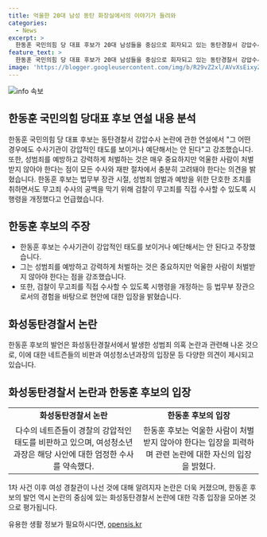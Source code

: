 ```yaml
---
title: 억울한 20대 남성 동탄 화장실에서의 이야기가 들려와
categories:
  - News
excerpt: >
  한동훈 국민의힘 당 대표 후보가 20대 남성들을 중심으로 회자되고 있는 동탄경찰서 강압수사 논란에 대해 수사기관이 강압적인 태도를 보이거나 예단해서는 안 된다고 주장했다. 또한, 성범죄 예방과 강력한 처벌을 주장하면서도 억울한 사람이 처벌받지 않아야 한다는 점을 강조했다. 최근 온라인 커뮤니티에서 화성동탄경찰로 인한 억울한 사례가 논란이 되고 있는 가운데, 한 후보의 발언이 주목을 받고 있다.
feature_text: >
  한동훈 국민의힘 당 대표 후보가 20대 남성들을 중심으로 회자되고 있는 동탄경찰서 강압수사 논란에 대해 수사기관이 강압적인 태도를 보이거나 예단해서는 안 된다고 주장했다. 또한, 성범죄 예방과 강력한 처벌을 주장하면서도 억울한 사람이 처벌받지 않아야 한다는 점을 강조했다. 최근 온라인 커뮤니티에서 화성동탄경찰로 인한 억울한 사례가 논란이 되고 있는 가운데, 한 후보의 발언이 주목을 받고 있다.
image: 'https://blogger.googleusercontent.com/img/b/R29vZ2xl/AVvXsEixyZcFfHzMRdzZMjFBmAUKJYCLCGyLL1o632UiGVXcaFdKo_bkvkuCioo0uUKlGfBVcT3P84aROyZIXSBEx3Aw5nCQ3pTgDom1WDC4m8eifvWiAmWEEVb4x6G_l8C0QH225ldMjyaFvpxGEBGNO37VmDTDMHGhJPq73UglMfDca1-0aw/s1600/blogspot.png'
---
```


<p><img src="https://blogger.googleusercontent.com/img/b/R29vZ2xl/AVvXsEixyZcFfHzMRdzZMjFBmAUKJYCLCGyLL1o632UiGVXcaFdKo_bkvkuCioo0uUKlGfBVcT3P84aROyZIXSBEx3Aw5nCQ3pTgDom1WDC4m8eifvWiAmWEEVb4x6G_l8C0QH225ldMjyaFvpxGEBGNO37VmDTDMHGhJPq73UglMfDca1-0aw/s1600/blogspot.png" alt="info 속보" /></p>

<h2 data-ke-size="size26">한동훈 국민의힘 당대표 후보 연설 내용 분석</h2>

<p data-ke-size="size16">한동훈 국민의힘 당 대표 후보는 동탄경찰서 강압수사 논란에 관한 연설에서 "그 어떤 경우에도 수사기관이 강압적인 태도를 보이거나 예단해서는 안 된다"고 강조했습니다. 또한, 성범죄를 예방하고 강력하게 처벌하는 것은 매우 중요하지만 억울한 사람이 처벌받지 않아야 한다는 점이 모든 수사와 재판 절차에서 충분히 고려돼야 한다는 의견을 밝혔습니다. 한동훈 후보는 법무부 장관 시절, 성범죄 엄벌과 예방을 위한 단호한 조치를 취하면서도 무고죄 수사의 공백을 막기 위해 검찰이 무고죄를 직접 수사할 수 있도록 시행령을 개정했다고 언급했습니다.</p>

<h2 data-ke-size="size26">한동훈 후보의 주장</h2>

<ul>
    <li>한동훈 후보는 수사기관이 강압적인 태도를 보이거나 예단해서는 안 된다고 주장했습니다.</li>
    <li>그는 성범죄를 예방하고 강력하게 처벌하는 것은 중요하지만 억울한 사람이 처벌받지 않아야 한다는 점을 강조했습니다.</li>
    <li>또한, 검찰이 무고죄를 직접 수사할 수 있도록 시행령을 개정하는 등 법무부 장관으로서의 경험을 바탕으로 현안에 대한 입장을 밝혔습니다.</li>
</ul>

<h2 data-ke-size="size26">화성동탄경찰서 논란</h2>

<p data-ke-size="size16">한동훈 후보의 발언은 화성동탄경찰서에서 발생한 성범죄 의혹 논란과 관련해 나온 것으로, 이에 대한 네트즌들의 비판과 여성청소년과장의 입장문 등 다양한 의견이 제시되고 있습니다. </p>

<h2 data-ke-size="size26">화성동탄경찰서 논란과 한동훈 후보의 입장</h2>

<table>
    <tr>
        <td style="text-align: center; height: 17px;"><b>화성동탄경찰서 논란</b></td>
        <td style="text-align: center; height: 17px;"><b>한동훈 후보의 입장</b></td>
    </tr>
    <tr>
        <td style="text-align: center; height: 17px;">다수의 네트즌들이 경찰의 강압적인 태도를 비판하고 있으며, 여성청소년과장은 해당 사안에 대한 엄정한 수사를 약속했다.</td>
        <td style="text-align: center; height: 17px;">한동훈 후보는 억울한 사람이 처벌받지 않아야 한다는 입장을 피력하며 관련 논란에 대한 자신의 입장을 밝혔다.</td>
    </tr>
</table>

<p data-ke-size="size16">1차 사건 이후 여성 경찰관이 나선 것에 대해 알려지자 논란은 더욱 커졌으며, 한동훈 후보의 발언 역시 논란의 중심에 있는 화성동탄경찰서 논란에 대한 각종 입장을 모아본 것으로 평가됩니다.</p>
유용한 생활 정보가 필요하시다면, <a href="https://opensis.kr" rel="dofollow">opensis.kr</a>


